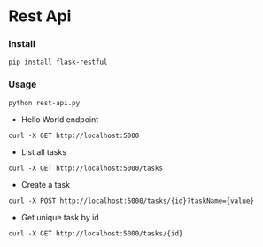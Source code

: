 # Rest Api

### Install
```shell
pip install flask-restful
```

### Usage
```shell
python rest-api.py
```

* Hello World endpoint
```
curl -X GET http://localhost:5000
```

* List all tasks
```
curl -X GET http://localhost:5000/tasks
```

* Create a task
```
curl -X POST http://localhost:5000/tasks/{id}?taskName={value}
```

* Get unique task by id
```
curl -X GET http://localhost:5000/tasks/{id}
```
